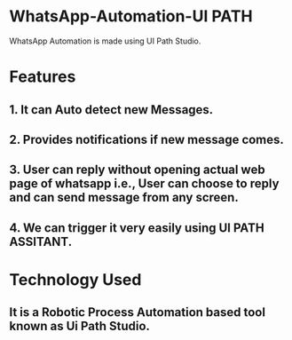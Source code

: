 # WhatsApp-Automation-UI PATH
WhatsApp Automation  is made using  UI Path Studio.  

# Features
## 1. It can Auto detect new Messages.
## 2. Provides notifications if new message comes.
## 3. User can reply without opening actual web page of whatsapp i.e., User can choose to reply and can send message from any screen.
## 4. We can trigger it very easily using UI PATH ASSITANT.


# Technology Used

## It is a Robotic Process Automation based tool known as Ui Path Studio.
